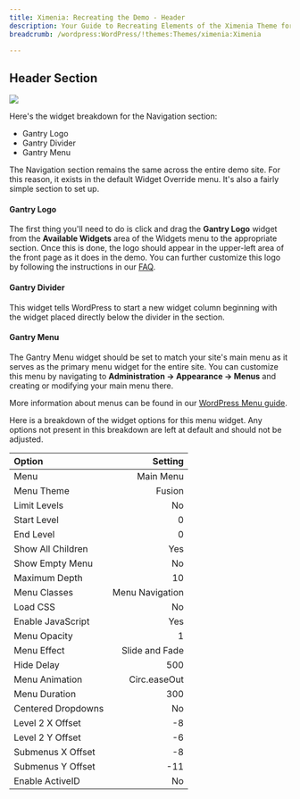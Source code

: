 ```yaml
---
title: Ximenia: Recreating the Demo - Header
description: Your Guide to Recreating Elements of the Ximenia Theme for WordPress
breadcrumb: /wordpress:WordPress/!themes:Themes/ximenia:Ximenia

---
```


Header Section
-----
![][demo1]

Here's the widget breakdown for the Navigation section:

* Gantry Logo
* Gantry Divider
* Gantry Menu

The Navigation section remains the same across the entire demo site. For this reason, it exists in the default Widget Override menu. It's also a fairly simple section to set up.

#### Gantry Logo
The first thing you'll need to do is click and drag the **Gantry Logo** widget from the **Available Widgets** area of the Widgets menu to the appropriate section. Once this is done, the logo should appear in the upper-left area of the front page as it does in the demo. You can further customize this logo by following the instructions in our [FAQ][faq].

#### Gantry Divider
This widget tells WordPress to start a new widget column beginning with the widget placed directly below the divider in the section.

#### Gantry Menu
The Gantry Menu widget should be set to match your site's main menu as it serves as the primary menu widget for the entire site. You can customize this menu by navigating to **Administration -> Appearance -> Menus** and creating or modifying your main menu there. 

More information about menus can be found in our [WordPress Menu guide][menu].

Here is a breakdown of the widget options for this menu widget. Any options not present in this breakdown are left at default and should not be adjusted.

| Option | Setting |
|:-------|------:|
| Menu | Main Menu |
| Menu Theme | Fusion |
| Limit Levels | No |
| Start Level | 0 |
| End Level | 0 |
| Show All Children | Yes |
| Show Empty Menu | No |
| Maximum Depth | 10 |
| Menu Classes | Menu Navigation |
| Load CSS | No |
| Enable JavaScript | Yes |
| Menu Opacity | 1 |
| Menu Effect | Slide and Fade |
| Hide Delay | 500 |
| Menu Animation | Circ.easeOut |
| Menu Duration | 300 |
| Centered Dropdowns | No |
| Level 2 X Offset | -8 |
| Level 2 Y Offset | -6 |
| Submenus X Offset | -8 |
| Submenus Y Offset | -11 |
| Enable ActiveID | No |

[demo1]: assets/wp_Ximenia_demo_1.jpeg
[faq]: faq.md
[menu]: ../../start/menu.md